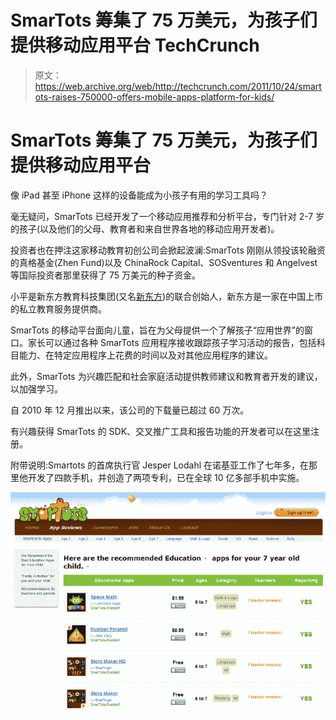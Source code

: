 # SmarTots 筹集了 75 万美元，为孩子们提供移动应用平台 TechCrunch

> 原文：<https://web.archive.org/web/http://techcrunch.com/2011/10/24/smartots-raises-750000-offers-mobile-apps-platform-for-kids/>

# SmarTots 筹集了 75 万美元，为孩子们提供移动应用平台

像 iPad 甚至 iPhone 这样的设备能成为小孩子有用的学习工具吗？

毫无疑问，SmarTots 已经开发了一个移动应用推荐和分析平台，专门针对 2-7 岁的孩子(以及他们的父母、教育者和来自世界各地的移动应用开发者)。

投资者也在押注这家移动教育初创公司会掀起波澜:SmarTots 刚刚从领投该轮融资的真格基金(Zhen Fund)以及 ChinaRock Capital、SOSventures 和 Angelvest 等国际投资者那里获得了 75 万美元的种子资金。

小平是新东方教育科技集团(又名[新东方](https://web.archive.org/web/20230204231837/http://english.neworiental.org/publish/portal59/))的联合创始人，新东方是一家在中国上市的私立教育服务提供商。

SmarTots 的移动平台面向儿童，旨在为父母提供一个了解孩子“应用世界”的窗口。家长可以通过各种 SmarTots 应用程序接收跟踪孩子学习活动的报告，包括科目能力、在特定应用程序上花费的时间以及对其他应用程序的建议。

此外，SmarTots 为兴趣匹配和社会家庭活动提供教师建议和教育者开发的建议，以加强学习。

自 2010 年 12 月推出以来，该公司的下载量已超过 60 万次。

有兴趣获得 SmarTots 的 SDK、交叉推广工具和报告功能的开发者可以在这里注册。

附带说明:Smartots 的首席执行官 Jesper Lodahl 在诺基亚工作了七年多，在那里他开发了四款手机，并创造了两项专利，已在全球 10 亿多部手机中实施。

![](img/ee396a51d340033b010be9cecdccd4c7.png)